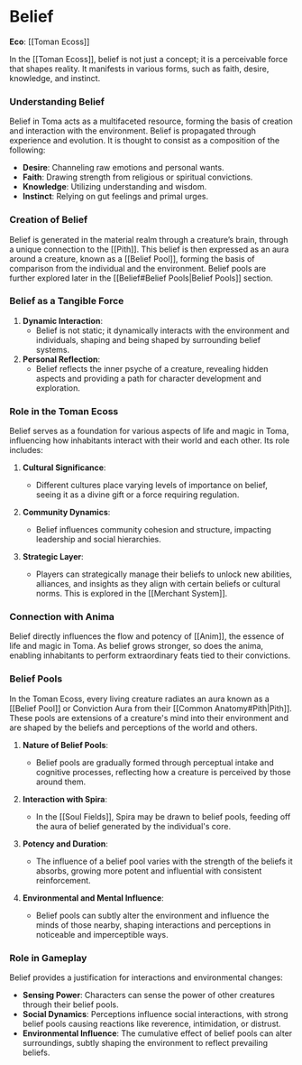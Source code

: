 # Belief

**Eco**: [[Toman Ecoss]]

In the [[Toman Ecoss]], belief is not just a concept; it is a perceivable force that shapes reality. It manifests in various forms, such as faith, desire, knowledge, and instinct.

### Understanding Belief

Belief in Toma acts as a multifaceted resource, forming the basis of creation and interaction with the environment. Belief is propagated through experience and evolution. It is thought to consist as a composition of the following:

- **Desire**: Channeling raw emotions and personal wants.
- **Faith**: Drawing strength from religious or spiritual convictions.
- **Knowledge**: Utilizing understanding and wisdom.
- **Instinct**: Relying on gut feelings and primal urges.

### Creation of Belief

Belief is generated in the material realm through a creature’s brain, through a unique connection to the [[Pith]]. This belief is then expressed as an aura around a creature, known as a [[Belief Pool]], forming the basis of comparison from the individual and the environment. Belief pools are further explored later in the [[Belief#Belief Pools|Belief Pools]] section.

### Belief as a Tangible Force

1. **Dynamic Interaction**:
    - Belief is not static; it dynamically interacts with the environment and individuals, shaping and being shaped by surrounding belief systems.
2. **Personal Reflection**:
    - Belief reflects the inner psyche of a creature, revealing hidden aspects and providing a path for character development and exploration.

### Role in the Toman Ecoss

Belief serves as a foundation for various aspects of life and magic in Toma, influencing how inhabitants interact with their world and each other. Its role includes:

1. **Cultural Significance**:
    
    - Different cultures place varying levels of importance on belief, seeing it as a divine gift or a force requiring regulation.
2. **Community Dynamics**:
    
    - Belief influences community cohesion and structure, impacting leadership and social hierarchies.
3. **Strategic Layer**:
    
    - Players can strategically manage their beliefs to unlock new abilities, alliances, and insights as they align with certain beliefs or cultural norms. This is explored in the [[Merchant System]].

### Connection with Anima

Belief directly influences the flow and potency of [[Anim]], the essence of life and magic in Toma. As belief grows stronger, so does the anima, enabling inhabitants to perform extraordinary feats tied to their convictions.

### Belief Pools

In the Toman Ecoss, every living creature radiates an aura known as a [[Belief Pool]] or Conviction Aura from their [[Common Anatomy#Pith|Pith]]. These pools are extensions of a creature's mind into their environment and are shaped by the beliefs and perceptions of the world and others.

1. **Nature of Belief Pools**:
    
    - Belief pools are gradually formed through perceptual intake and cognitive processes, reflecting how a creature is perceived by those around them.
2. **Interaction with Spira**:
    
    - In the [[Soul Fields]], Spira may be drawn to belief pools, feeding off the aura of belief generated by the individual's core.
3. **Potency and Duration**:
    
    - The influence of a belief pool varies with the strength of the beliefs it absorbs, growing more potent and influential with consistent reinforcement.
4. **Environmental and Mental Influence**:
    
    - Belief pools can subtly alter the environment and influence the minds of those nearby, shaping interactions and perceptions in noticeable and imperceptible ways.

### Role in Gameplay

Belief provides a justification for interactions and environmental changes:

- **Sensing Power**: Characters can sense the power of other creatures through their belief pools.
- **Social Dynamics**: Perceptions influence social interactions, with strong belief pools causing reactions like reverence, intimidation, or distrust.
- **Environmental Influence**: The cumulative effect of belief pools can alter surroundings, subtly shaping the environment to reflect prevailing beliefs.
